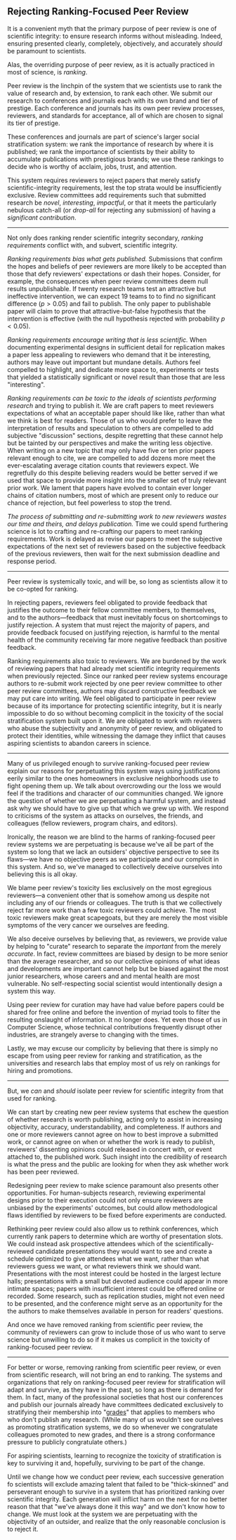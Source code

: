 ## Rejecting Ranking-Focused Peer Review

It is a convenient myth that the primary purpose of peer review is one of scientific integrity: to ensure research informs without misleading. Indeed, ensuring presented clearly, completely, objectively, and accurately *should* be paramount to scientists.

Alas, the overriding purpose of peer review, as it is actually practiced in most of science, is *ranking*.

Peer review is the linchpin of the system that we scientists use to rank the value of research and, by extension, to rank each other. We submit our research to conferences and journals each with its own brand and tier of prestige. Each conference and journals has its own peer review processes, reviewers, and standards for acceptance, all of which are chosen to signal its tier of prestige.

These conferences and journals are part of science's larger social stratification system: we rank the importance of research by where it is published; we rank the importance of scientists by their ability to accumulate publications with prestigious brands; we use these rankings to decide who is worthy of acclaim, jobs, trust, and attention.

This system requires reviewers to reject papers that merely satisfy scientific-integrity requirements, lest the top strata would be insufficiently exclusive. Review committees add requirements such that submitted research be *novel*, *interesting*, *impactful*, or that it meets the particularly nebulous catch-all (or *drop-all* for rejecting any submission) of having a *significant contribution*.

<!-- Ranking conflicts with integrity -->
---

Not only does ranking render scientific integrity secondary, *ranking requirements* conflict with, and subvert, scientific integrity.

*Ranking requirements bias what gets published.* Submissions that confirm the hopes and beliefs of peer reviewers are more likely to be accepted than those that defy reviewers' expectations or dash their hopes. Consider, for example, the consequences when peer review committees deem null results unpublishable. If twenty research teams test an attractive but ineffective intervention, we can expect 19 teams to to find no significant difference ($p>0.05$) and fail to publish. The only paper to publishable paper will claim to prove that attractive-but-false hypothesis that the intervention is effective (with the null hypothesis rejected with probability $p<0.05$).

*Ranking requirements encourage writing that is less scientific.* When documenting experimental designs in sufficient detail for replication makes a paper less appealing to reviewers who demand that it be interesting, authors may leave out important but mundane details. Authors feel compelled to highlight, and dedicate more space to, experiments or tests that yielded a statistically significant or novel result than those that are less "interesting".

*Ranking requirements can be toxic to the ideals of scientists performing research* and trying to publish it. We are craft papers to meet reviewers expectations of what an acceptable paper should like like, rather than what we think is best for readers. Those of us who would prefer to leave the interpretation of results and speculation to others are compelled to add subjective "discussion" sections, despite regretting that these cannot help but be tainted by our perspectives and make the writing less objective. When writing on a new topic that may only have five or ten prior papers relevant enough to cite, we are compelled to add dozens more meet the ever-escalating average citation counts that reviewers expect. We regretfully do this despite believing readers would be better served if we used that space to provide more insight into the smaller set of truly relevant prior work. We lament that papers have evolved to contain ever longer chains of citation numbers, most of which are present only to reduce our chance of rejection, but feel powerless to stop the trend.

*The process of submitting and re-submitting work to new reviewers wastes our time and theirs, and delays publication.* Time we could spend furthering science is lot to crafting and re-crafting our papers to meet ranking requirements. Work is delayed as revise our papers to meet the subjective expectations of the next set of reviewers based on the subjective feedback of the previous reviewers, then wait for the next submission deadline and response period.

---

Peer review is systemically toxic, and will be, so long as scientists allow it to be co-opted for ranking.

In rejecting papers, reviewers feel obligated to provide feedback that justifies the outcome to their fellow committee members, to themselves, and to the authors—feedback that must inevitably focus on shortcomings to justify rejection. A system that must reject the majority of papers, and provide feedback focused on justifying rejection, is harmful to the mental health of the community receiving far more negative feedback than positive feedback.

Ranking requirements also toxic to reviewers. We are burdened by the work of reviewing papers that had already met scientific integrity requirements when previously rejected. Since our ranked peer review systems encourage authors to re-submit work rejected by one peer review committee to other peer review committees, authors may discard constructive feedback we may put care into writing. We feel obligated to participate in peer review because of its importance for protecting scientific integrity, but it is nearly impossible to do so without becoming complicit in the toxicity of the social stratification system built upon it. We are obligated to work with reviewers who abuse the subjectivity and anonymity of peer review, and obligated to protect their identities, while witnessing the damage they inflict that causes aspiring scientists to abandon careers in science.

<!-- The lies we tell ourselves -->
<!-- #### Facing the truth about ranking -->
---

<!-- Metaphor of gated community and of NIMBY construction limits -->
Many of us privileged enough to survive ranking-focused peer review explain our reasons for perpetuating this system ways using justifications eerily similar to the ones homeowners in exclusive neighborhoods use to fight opening them up. We talk about overcrowding our the loss we would feel if the traditions and character of our communities changed. We ignore the question of whether we are perpetuating a harmful system, and instead ask why we should have to give up that which we grew up with. We respond to criticisms of the system as attacks on ourselves, the friends, and colleagues (fellow reviewers, program chairs, and editors).

Ironically, the reason we are blind to the harms of ranking-focused peer review systems we are perpetuating is because we've all be part of the system so long that we lack an outsiders' objective perspective to see its flaws—we have no objective peers as we participate and our complicit in this system. And so, we've managed to collectively deceive ourselves into believing this is all okay.

We blame peer review's toxicity lies exclusively on the most egregious reviewers—a convenient other that is somehow among us despite not including any of our friends or colleagues. The truth is that we collectively reject far more work than a few toxic reviewers could achieve. The most toxic reviewers make great scapegoats, but they are merely the most visible symptoms of the very cancer we ourselves are feeding.

We also deceive ourselves by believing that, as reviewers, we provide value by helping to "curate" research to separate the *important* from the merely *accurate*. In fact, review committees are biased by design to be more senior than the average researcher, and so our collective opinions of what ideas and developments are important cannot help but be biased against the most junior researchers, whose careers and and mental health are most vulnerable. No self-respecting social scientist would intentionally design a system this way.

Using peer review for curation may have had value before papers could be shared for free online and before the invention of myriad tools to filter the resulting onslaught of information. It no longer does. Yet even those of us in Computer Science, whose technical contributions frequently disrupt other industries, are strangely averse to changing with the times.

Lastly, we may excuse our complicity by believing that there is simply no escape from using peer review for ranking and stratification, as the universities and research labs that employ most of us rely on rankings for hiring and promotions.

<!-- But we can -->
---

But, we *can* and *should* isolate peer review for scientific integrity from that used for ranking.

We can start by creating new peer review systems that eschew the question of whether research is worth publishing, acting only to assist in increasing objectivity, accuracy, understandability, and completeness. If authors and one or more reviewers cannot agree on how to best improve a submitted work, or cannot agree on when or whether the work is ready to publish, reviewers' dissenting opinions could released in concert with, or event attached to, the published work. Such insight into the credibility of research is what the press and the public are looking for when they ask whether work has been peer reviewed.

Redesigning peer review to make science paramount also presents other opportunities. For human-subjects research, reviewing experimental designs prior to their execution could not only ensure reviewers are unbiased by the experiments' outcomes, but could allow methodological flaws identified by reviewers to be fixed before experiments are conducted.

Rethinking peer review could also allow us to rethink conferences, which currently rank papers to determine which are worthy of presentation slots. We could instead ask prospective attendees which of the scientifically-reviewed candidate presentations they would want to see and create a schedule optimized to give attendees what we want, rather than what reviewers guess we want, or what reviewers think we should want. Presentations with the most interest could be hosted in the largest lecture halls; presentations with a small but devoted audience could appear in more intimate spaces; papers with insufficient interest could be offered online or recorded. Some research, such as replication studies, might not even need to be presented, and the conference might serve as an opportunity for the the authors to make themselves available in person for readers' questions.

And once we have removed ranking from scientific peer review, the community of reviewers can grow to include those of us who want to serve science but unwilling to do so if it makes us complicit in the toxicity of ranking-focused peer review.

---

For better or worse, removing ranking from scientific peer review, or even from scientific research, will not bring an end to ranking. The systems and organizations that rely on ranking-focused peer review for stratification will adapt and survive, as they have in the past, so long as there is demand for them. In fact, many of the professional societies that host our conferences and publish our journals already have committees dedicated exclusively to stratifying their membership into "[grades](https://awards.acm.org/advanced-member-grades)" that applies to members who who don't publish any research. (While many of us wouldn't see ourselves as promoting stratification systems, we do so whenever we congratulate colleagues promoted to new grades, and there is a strong conformance pressure to publicly congratulate others.)

For aspiring scientists, learning to recognize the toxicity of stratification is key to surviving it and, hopefully, surviving to be part of the change.

Until we change how we conduct peer review, each successive generation fo scientists will exclude amazing talent that failed to be "thick-skinned" and perseverant enough to survive in a system that has prioritized ranking over scientific integrity. Each generation will inflict harm on the next for no better reason that that "we've always done it this way" and we don't know how to change. We must look at the system we are perpetuating with the objectivity of an outsider, and realize that the only reasonable conclusion is to reject it.

<!-- em — , en – -->
